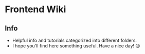 # Frontend Wiki

## Info
- Helpful info and tutorials categorized into different folders.
- I hope you'll find here something useful. Have a nice day! 😉